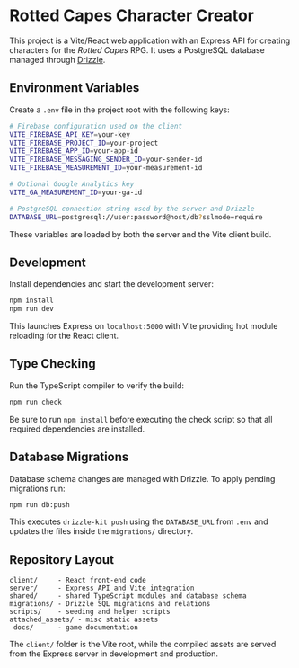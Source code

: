 # Rotted Capes Character Creator

This project is a Vite/React web application with an Express API for creating characters for the *Rotted Capes* RPG. It uses a PostgreSQL database managed through [Drizzle](https://orm.drizzle.team/).

## Environment Variables

Create a `.env` file in the project root with the following keys:

```bash
# Firebase configuration used on the client
VITE_FIREBASE_API_KEY=your-key
VITE_FIREBASE_PROJECT_ID=your-project
VITE_FIREBASE_APP_ID=your-app-id
VITE_FIREBASE_MESSAGING_SENDER_ID=your-sender-id
VITE_FIREBASE_MEASUREMENT_ID=your-measurement-id

# Optional Google Analytics key
VITE_GA_MEASUREMENT_ID=your-ga-id

# PostgreSQL connection string used by the server and Drizzle
DATABASE_URL=postgresql://user:password@host/db?sslmode=require
```

These variables are loaded by both the server and the Vite client build.

## Development

Install dependencies and start the development server:

```bash
npm install
npm run dev
```

This launches Express on `localhost:5000` with Vite providing hot module reloading for the React client.

## Type Checking

Run the TypeScript compiler to verify the build:

```bash
npm run check
```

Be sure to run `npm install` before executing the check script so that all required dependencies are installed.

## Database Migrations

Database schema changes are managed with Drizzle. To apply pending migrations run:

```bash
npm run db:push
```

This executes `drizzle-kit push` using the `DATABASE_URL` from `.env` and updates the files inside the `migrations/` directory.

## Repository Layout

```
client/     - React front‑end code
server/     - Express API and Vite integration
shared/     - shared TypeScript modules and database schema
migrations/ - Drizzle SQL migrations and relations
scripts/    - seeding and helper scripts
attached_assets/ - misc static assets
 docs/      - game documentation
```

The `client/` folder is the Vite root, while the compiled assets are served from the Express server in development and production.
